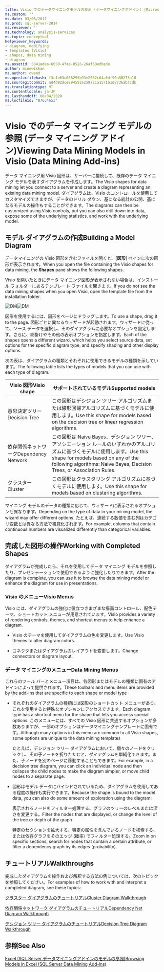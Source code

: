 ```yaml
---
title: Visio でのデータマイニングモデルの表示 (データマイニングアドイン) |Microsoft Docs
ms.custom: ''
ms.date: 03/06/2017
ms.prod: sql-server-2014
ms.reviewer: ''
ms.technology: analysis-services
ms.topic: conceptual
helpviewer_keywords:
- diagram, modifying
- templates [Visio]
- shapes, data mining
- diagram
ms.assetid: 5841adea-6650-4fae-8526-26af33edbede
author: minewiskan
ms.author: owend
ms.openlocfilehash: f3c1e63c058295b93e2562c64a6df90a30273a10
ms.sourcegitcommit: ad4d92dce894592a259721a1571b1d8736abacdb
ms.translationtype: MT
ms.contentlocale: ja-JP
ms.lasthandoff: 08/04/2020
ms.locfileid: "87634653"
---
```

# <a name="viewing-data-mining-models-in-visio-data-mining-add-ins"></a><span data-ttu-id="70a11-102">Visio でのデータ マイニング モデルの参照 (データ マイニング アドイン)</span><span class="sxs-lookup"><span data-stu-id="70a11-102">Viewing Data Mining Models in Visio (Data Mining Add-ins)</span></span>
  <span data-ttu-id="70a11-103">データ マイニング用 Visio 図形は、サーバーに接続して、既存のデータ マイニング モデルを表すダイアグラムを作成します。</span><span class="sxs-lookup"><span data-stu-id="70a11-103">The Visio shapes for data mining let you connect to a server and create a diagram representing an existing data mining model.</span></span> <span data-ttu-id="70a11-104">ダイアグラムは、Visio のコントロールを使用してカスタマイズできますが、データのドリル ダウン、基になる統計の公開、基になるモデルの操作もすることができます。</span><span class="sxs-lookup"><span data-stu-id="70a11-104">The diagrams can then be customized using Visio controls, but you can also drill down into data, expose some of the underlying statistics, and work with the underlying model.</span></span>  
  
## <a name="building-a-model-diagram"></a><span data-ttu-id="70a11-105">モデル ダイアグラムの作成</span><span class="sxs-lookup"><span data-stu-id="70a11-105">Building a Model Diagram</span></span>  
 <span data-ttu-id="70a11-106">データマイニングの Visio 図形を含むファイルを開くと、[**図形**] ペインに次の図形が表示されます。</span><span class="sxs-lookup"><span data-stu-id="70a11-106">When you open the file containing the Visio shapes for data mining, the **Shapes** pane shows the following shapes.</span></span>  
  
 <span data-ttu-id="70a11-107">Visio を開いたときにデータ マイニング図形が表示されない場合は、インストール フォルダーにあるテンプレート ファイルを開きます。</span><span class="sxs-lookup"><span data-stu-id="70a11-107">If you do not see the data mining shapes when you open Visio, open the template file from the installation folder.</span></span>  
  
 <span data-ttu-id="70a11-108">![DM](media/dm-stencil.gif "DM")</span><span class="sxs-lookup"><span data-stu-id="70a11-108">![DM](media/dm-stencil.gif "DM")</span></span>  
  
 <span data-ttu-id="70a11-109">図形を使用するには、図形をページにドラッグします。</span><span class="sxs-lookup"><span data-stu-id="70a11-109">To use a shape, drag it to the page.</span></span> <span data-ttu-id="70a11-110">図形ごとに異なるウィザードが起動されます。ウィザードに従って、ソース データを選択し、そのダイアグラムに必要なオプションを設定します。さらに、網掛けやその他の表示オプションを指定します。</span><span class="sxs-lookup"><span data-stu-id="70a11-110">Each of the shapes opens a different wizard, which helps you select source data, set options for the specific diagram type, and specify shading and other display options.</span></span>  
  
 <span data-ttu-id="70a11-111">次の表は、ダイアグラムの種類とそれぞれに使用できるモデルの種類を示しています。</span><span class="sxs-lookup"><span data-stu-id="70a11-111">The following table lists the types of models that you can use with each type of diagram.</span></span>  
  
|<span data-ttu-id="70a11-112">Visio 図形</span><span class="sxs-lookup"><span data-stu-id="70a11-112">Visio shape</span></span>|<span data-ttu-id="70a11-113">サポートされているモデル</span><span class="sxs-lookup"><span data-stu-id="70a11-113">Supported models</span></span>|  
|-----------------|----------------------|  
|<span data-ttu-id="70a11-114">意思決定ツリー</span><span class="sxs-lookup"><span data-stu-id="70a11-114">Decision Tree</span></span>|<span data-ttu-id="70a11-115">この図形はデシジョン ツリー アルゴリズムまたは線形回帰アルゴリズムに基づくモデルに使用します。</span><span class="sxs-lookup"><span data-stu-id="70a11-115">Use this shape for models based on the decision tree or linear regression algorithms.</span></span>|  
|<span data-ttu-id="70a11-116">依存関係ネットワーク</span><span class="sxs-lookup"><span data-stu-id="70a11-116">Dependency Network</span></span>|<span data-ttu-id="70a11-117">この図形は Naive Bayes、デシジョン ツリー、アソシエーション ルールのいずれかのアルゴリズムに基づくモデルに使用します。</span><span class="sxs-lookup"><span data-stu-id="70a11-117">Use this shape for models based on any of the following algorithms: Naive Bayes, Decision Trees, or Association Rules.</span></span>|  
|<span data-ttu-id="70a11-118">クラスター</span><span class="sxs-lookup"><span data-stu-id="70a11-118">Cluster</span></span>|<span data-ttu-id="70a11-119">この図形はクラスタリング アルゴリズムに基づくモデルに使用します。</span><span class="sxs-lookup"><span data-stu-id="70a11-119">Use this shape for models based on clustering algorithms.</span></span>|  
  
 <span data-ttu-id="70a11-120">マイニング モデルのデータの種類に応じて、ウィザードに表示されるオプションも異なります。</span><span class="sxs-lookup"><span data-stu-id="70a11-120">Depending on the type of data in your mining model, the wizard may offer different options.</span></span> <span data-ttu-id="70a11-121">たとえば、連続する数値を含む列はカテゴリ変数とは異なる方法で視覚化されます。</span><span class="sxs-lookup"><span data-stu-id="70a11-121">For example, columns that contain continuous numbers are visualized differently than categorical variables.</span></span>  
  
## <a name="working-with-completed-shapes"></a><span data-ttu-id="70a11-122">完成した図形の操作</span><span class="sxs-lookup"><span data-stu-id="70a11-122">Working with Completed Shapes</span></span>  
 <span data-ttu-id="70a11-123">ダイアグラムが完成したら、それを使用してデータ マイニング モデルを参照したり、プレゼンテーションで使用できるように強化したりできます。</span><span class="sxs-lookup"><span data-stu-id="70a11-123">After the diagram is complete, you can use it to browse the data mining model or enhance the diagram for use in presentations.</span></span>  
  
### <a name="visio-menus"></a><span data-ttu-id="70a11-124">Visio のメニュー</span><span class="sxs-lookup"><span data-stu-id="70a11-124">Visio Menus</span></span>  
 <span data-ttu-id="70a11-125">Visio には、ダイアグラムの強化に役立つさまざまな描画コントロール、配色テーマ、ショートカット メニューが用意されています。</span><span class="sxs-lookup"><span data-stu-id="70a11-125">Visio provides a variety of rendering controls, themes, and shortcut menus to help enhance a diagram.</span></span>  
  
-   <span data-ttu-id="70a11-126">Visio のテーマを使用してダイアグラムの色を変更します。</span><span class="sxs-lookup"><span data-stu-id="70a11-126">Use Visio themes to alter diagram colors.</span></span>  
  
-   <span data-ttu-id="70a11-127">コネクタまたはダイアグラムのレイアウトを変更します。</span><span class="sxs-lookup"><span data-stu-id="70a11-127">Change connectors or diagram layout.</span></span>  
  
### <a name="data-mining-menus"></a><span data-ttu-id="70a11-128">データ マイニングのメニュー</span><span class="sxs-lookup"><span data-stu-id="70a11-128">Data Mining Menus</span></span>  
 <span data-ttu-id="70a11-129">これらのツール バーとメニュー項目は、各図形またはモデルの種類に固有のアドインによって提供されます。</span><span class="sxs-lookup"><span data-stu-id="70a11-129">These toolbars and menu items are provided by the add-ins that are specific to each shape or model type</span></span>  
  
-   <span data-ttu-id="70a11-130">それぞれのダイアグラムの種類には図形のショートカット メニューがあり、これを使用すると特殊なオプションにアクセスできます。</span><span class="sxs-lookup"><span data-stu-id="70a11-130">Each diagram type has a shortcut menu for the shape that lets you access special options.</span></span> <span data-ttu-id="70a11-131">このメニューには、すべての Visio 図形に共通するオプションが多数ありますが、一部のオプションはデータマイニングテンプレートに固有です。</span><span class="sxs-lookup"><span data-stu-id="70a11-131">Although many options in this menu are common to all Visio shapes, some options are unique to the data mining templates</span></span>  
  
     <span data-ttu-id="70a11-132">たとえば、デシジョン ツリー ダイアグラムにおいて、個々のノードをクリックし、その子ノードを折りたたむと、ダイアグラムを単純化できます。また、子ノードを別のページに移動することもできます。</span><span class="sxs-lookup"><span data-stu-id="70a11-132">For example, in a decision tree diagram, you can click an individual node and then collapse the child nodes to make the diagram simpler, or move child nodes to a separate page.</span></span>  
  
-   <span data-ttu-id="70a11-133">図形はモデル データにバインドされているため、ダイアグラムを使用してある程度の操作も実行できます。</span><span class="sxs-lookup"><span data-stu-id="70a11-133">Because the shape is bound to the model data, you can also do some amount of exploration using the diagram:</span></span>  
  
     <span data-ttu-id="70a11-134">表示されるノードをフィルター処理する、グラフのツリーのレベルまたは深さを変更する。</span><span class="sxs-lookup"><span data-stu-id="70a11-134">Filter the nodes that are displayed, or change the level of the tree or depth of the graph.</span></span>  
  
     <span data-ttu-id="70a11-135">特定のセクションを拡大する、特定の属性を含んでいるノードを検索する、または依存グラフをそのエッジ (確率) でフィルター処理する。</span><span class="sxs-lookup"><span data-stu-id="70a11-135">Zoom in on specific sections, search for nodes that contain a certain attribute, or filter a dependency graph by its edges (probability).</span></span>  
  
## <a name="walkthroughs"></a><span data-ttu-id="70a11-136">チュートリアル</span><span class="sxs-lookup"><span data-stu-id="70a11-136">Walkthroughs</span></span>  
 <span data-ttu-id="70a11-137">完成したダイアグラムを操作および解釈する方法の例については、次のトピックを参照してください。</span><span class="sxs-lookup"><span data-stu-id="70a11-137">For examples of how to work with and interpret a completed diagram, see these topics:</span></span>  
  
 [<span data-ttu-id="70a11-138">クラスター ダイアグラムのチュートリアル</span><span class="sxs-lookup"><span data-stu-id="70a11-138">Cluster Diagram Walkthrough</span></span>](cluster-diagram-walkthrough-data-mining-add-ins.md)  
  
 [<span data-ttu-id="70a11-139">依存関係ネットワーク ダイアグラムのチュートリアル</span><span class="sxs-lookup"><span data-stu-id="70a11-139">Dependency Net Diagram Walkthrough</span></span>](dependency-network-diagram-walkthrough-data-mining-add-ins.md)  
  
 [<span data-ttu-id="70a11-140">デシジョン ツリー ダイアグラムのチュートリアル</span><span class="sxs-lookup"><span data-stu-id="70a11-140">Decision Tree Diagram Walkthrough</span></span>](decision-tree-diagram-walkthrough-data-mining-add-ins.md)  
  
## <a name="see-also"></a><span data-ttu-id="70a11-141">参照</span><span class="sxs-lookup"><span data-stu-id="70a11-141">See Also</span></span>  
 [<span data-ttu-id="70a11-142">Excel &#40;SQL Server データマイニングアドインのモデルの参照&#41;</span><span class="sxs-lookup"><span data-stu-id="70a11-142">Browsing Models in Excel &#40;SQL Server Data Mining Add-ins&#41;</span></span>](browsing-models-in-excel-sql-server-data-mining-add-ins.md)  
  
  
